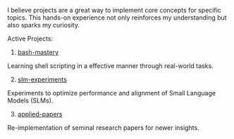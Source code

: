 I believe projects are a great way to implement core concepts for specific topics. This hands-on experience not only reinforces my understanding but also sparks my curiosity.

Active Projects:

1) [bash-mastery](https://github.com/ParagEkbote/bash-mastery)

Learning shell scripting in a effective manner through real-world tasks.

2) [slm-experiments](https://github.com/ParagEkbote/slm-experiments)

Experiments to optimize performance and alignment of Small Language Models (SLMs).

3) [applied-papers](https://github.com/ParagEkbote/applied-papers)
 
Re-implementation of seminal research papers for newer insights.